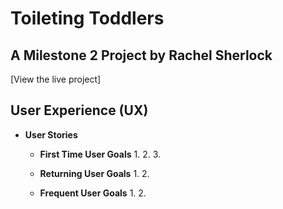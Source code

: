 # Toileting Toddlers
## A Milestone 2 Project by Rachel Sherlock

[View the live project]


## User Experience (UX)

* **User Stories** 
    * **First Time User Goals**
        1. 
        2. 
        3. 

    * **Returning User Goals**
        1. 
        2. 
    
    * **Frequent User Goals**
        1. 
        2. 
